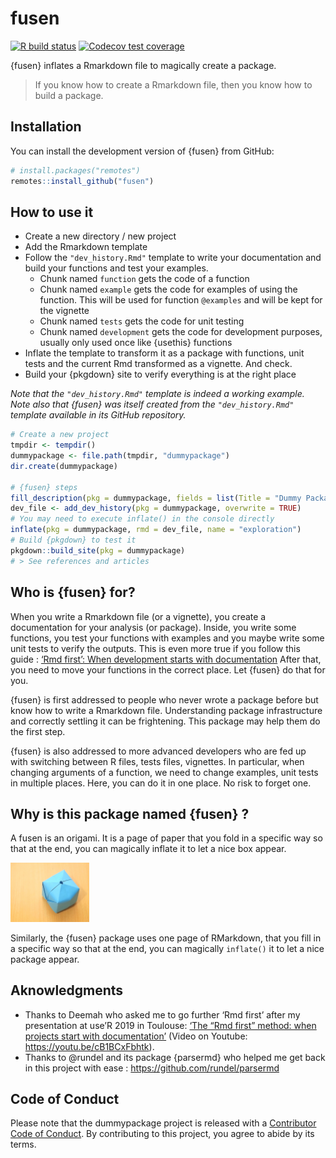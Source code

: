 
<!-- README.md is generated from README.Rmd. Please edit that file -->

# fusen

<!-- badges: start -->

[![R build
status](https://github.com/ThinkR-open/fusen/workflows/R-CMD-check/badge.svg)](https://github.com/ThinkR-open/fusen/actions)
[![Codecov test
coverage](https://codecov.io/gh/ThinkR-open/fusen/branch/master/graph/badge.svg)](https://codecov.io/gh/ThinkR-open/fusen?branch=master)
<!-- badges: end -->

{fusen} inflates a Rmarkdown file to magically create a package.

> If you know how to create a Rmarkdown file, then you know how to build
> a package.

## Installation

You can install the development version of {fusen} from GitHub:

``` r
# install.packages("remotes")
remotes::install_github("fusen")
```

## How to use it

  - Create a new directory / new project
  - Add the Rmarkdown template
  - Follow the `"dev_history.Rmd"` template to write your documentation
    and build your functions and test your examples.
      - Chunk named `function` gets the code of a function
      - Chunk named `example` gets the code for examples of using the
        function. This will be used for function `@examples` and will be
        kept for the vignette
      - Chunk named `tests` gets the code for unit testing
      - Chunk named `development` gets the code for development
        purposes, usually only used once like {usethis} functions
  - Inflate the template to transform it as a package with functions,
    unit tests and the current Rmd transformed as a vignette. And check.
  - Build your {pkgdown} site to verify everything is at the right place

*Note that the `"dev_history.Rmd"` template is indeed a working
example.*  
*Note also that {fusen} was itself created from the `"dev_history.Rmd"`
template available in its GitHub repository.*

``` r
# Create a new project
tmpdir <- tempdir()
dummypackage <- file.path(tmpdir, "dummypackage")
dir.create(dummypackage)

# {fusen} steps
fill_description(pkg = dummypackage, fields = list(Title = "Dummy Package"))
dev_file <- add_dev_history(pkg = dummypackage, overwrite = TRUE)
# You may need to execute inflate() in the console directly
inflate(pkg = dummypackage, rmd = dev_file, name = "exploration")
# Build {pkgdown} to test it
pkgdown::build_site(pkg = dummypackage)
# > See references and articles
```

## Who is {fusen} for?

When you write a Rmarkdown file (or a vignette), you create a
documentation for your analysis (or package). Inside, you write some
functions, you test your functions with examples and you maybe write
some unit tests to verify the outputs. This is even more true if you
follow this guide : [‘Rmd first’: When development starts with
documentation](https://rtask.thinkr.fr/blog/rmd-first-when-development-starts-with-documentation/)
After that, you need to move your functions in the correct place. Let
{fusen} do that for you.

{fusen} is first addressed to people who never wrote a package before
but know how to write a Rmarkdown file. Understanding package
infrastructure and correctly settling it can be frightening. This
package may help them do the first step.

{fusen} is also addressed to more advanced developers who are fed up
with switching between R files, tests files, vignettes. In particular,
when changing arguments of a function, we need to change examples, unit
tests in multiple places. Here, you can do it in one place. No risk to
forget one.

## Why is this package named {fusen} ?

A fusen is an origami. It is a page of paper that you fold in a specific
way so that at the end, you can magically inflate it to let a nice box
appear.

<img src="img/fusen-origami.jpg" width="25%" />

Similarly, the {fusen} package uses one page of RMarkdown, that you fill
in a specific way so that at the end, you can magically `inflate()` it
to let a nice package appear.

## Aknowledgments

  - Thanks to Deemah who asked me to go further ‘Rmd first’ after my
    presentation at use’R 2019 in Toulouse: [‘The “Rmd first” method:
    when projects start with
    documentation’](https://github.com/statnmap/prez/blob/master/2019-07_useR_Toulouse.pdf)
    (Video on Youtube: <https://youtu.be/cB1BCxFbhtk>).
  - Thanks to @rundel and its package {parsermd} who helped me get back
    in this project with ease : <https://github.com/rundel/parsermd>

## Code of Conduct

Please note that the dummypackage project is released with a
[Contributor Code of
Conduct](https://contributor-covenant.org/version/2/0/CODE_OF_CONDUCT.html).
By contributing to this project, you agree to abide by its terms.
